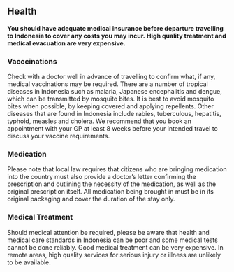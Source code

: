 ## Health

**You should have adequate medical insurance before departure travelling to Indonesia to cover any costs you may incur.** **High quality treatment and medical evacuation are very expensive.**

### **Vacccinations**

Check with a doctor well in advance of travelling to confirm what, if any, medical vaccinations may be required. There are a number of tropical diseases in Indonesia such as malaria, Japanese encephalitis and dengue, which can be transmitted by mosquito bites. It is best to avoid mosquito bites when possible, by keeping covered and applying repellents. Other diseases that are found in Indonesia include rabies, tuberculous, hepatitis, typhoid, measles and cholera. We recommend that you book an appointment with your GP at least 8 weeks before your intended travel to discuss your vaccine requirements.

### **Medication**

Please note that local law requires that citizens who are bringing medication into the country must also provide a doctor’s letter confirming the prescription and outlining the necessity of the medication, as well as the original prescription itself. All medication being brought in must be in its original packaging and cover the duration of the stay only.

### **Medical Treatment**

Should medical attention be required, please be aware that health and medical care standards in Indonesia can be poor and some medical tests cannot be done reliably. Good medical treatment can be very expensive. In remote areas, high quality services for serious injury or illness are unlikely to be available.